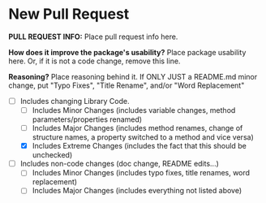 # New Pull Request

**PULL REQUEST INFO:** Place pull request info here.

**How does it improve the package's usability?** Place package usability here. Or, if it is not a code change, remove this line.

**Reasoning?** Place reasoning behind it. If ONLY JUST a README.md minor change, put "Typo Fixes", "Title Rename", and/or "Word Replacement"

- [ ] Includes changing Library Code.
    - [ ] Includes Minor Changes (includes variable changes, method parameters/properties renamed)
    - [ ] Includes Major Changes (includes method renames, change of structure names, a property switched to a method and vice versa)
    - [x] Includes Extreme Changes (includes the fact that this should be unchecked)
- [ ] Includes non-code changes (doc change, README edits...)
    - [ ] Includes Minor Changes (includes typo fixes, title renames, word replacement)
    - [ ] Includes Major Changes (includes everything not listed above)
